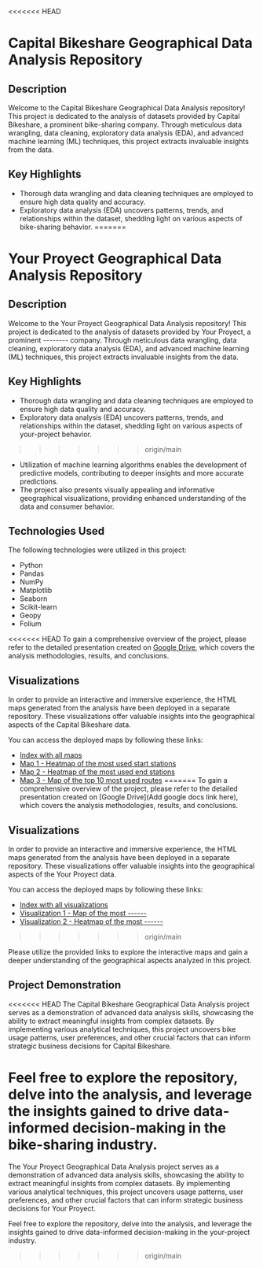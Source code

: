 <<<<<<< HEAD
# Capital Bikeshare Geographical Data Analysis Repository

## Description
Welcome to the Capital Bikeshare Geographical Data Analysis repository! This project is dedicated to the analysis of datasets provided by Capital Bikeshare, a prominent bike-sharing company. Through meticulous data wrangling, data cleaning, exploratory data analysis (EDA), and advanced machine learning (ML) techniques, this project extracts invaluable insights from the data.

## Key Highlights
- Thorough data wrangling and data cleaning techniques are employed to ensure high data quality and accuracy.
- Exploratory data analysis (EDA) uncovers patterns, trends, and relationships within the dataset, shedding light on various aspects of bike-sharing behavior.
=======
# Your Proyect Geographical Data Analysis Repository

## Description
Welcome to the Your Proyect Geographical Data Analysis repository! This project is dedicated to the analysis of datasets provided by Your Proyect, a prominent -------- company. Through meticulous data wrangling, data cleaning, exploratory data analysis (EDA), and advanced machine learning (ML) techniques, this project extracts invaluable insights from the data.

## Key Highlights
- Thorough data wrangling and data cleaning techniques are employed to ensure high data quality and accuracy.
- Exploratory data analysis (EDA) uncovers patterns, trends, and relationships within the dataset, shedding light on various aspects of your-project behavior.
>>>>>>> origin/main
- Utilization of machine learning algorithms enables the development of predictive models, contributing to deeper insights and more accurate predictions.
- The project also presents visually appealing and informative geographical visualizations, providing enhanced understanding of the data and consumer behavior.

## Technologies Used
The following technologies were utilized in this project:
- Python
- Pandas
- NumPy
- Matplotlib
- Seaborn
- Scikit-learn
- Geopy
- Folium

<<<<<<< HEAD
To gain a comprehensive overview of the project, please refer to the detailed presentation created on [Google Drive](https://docs.google.com/presentation/d/16Be6PCbYlEYCRZDVwhnmD-bKaGoXuirvMLQARd8zNAk/edit?usp=sharing), which covers the analysis methodologies, results, and conclusions.

## Visualizations
In order to provide an interactive and immersive experience, the HTML maps generated from the analysis have been deployed in a separate repository. These visualizations offer valuable insights into the geographical aspects of the Capital Bikeshare data.

You can access the deployed maps by following these links:
- [Index with all maps](https://capital-bike-sharing-maps.netlify.app)
- [Map 1 - Heatmap of the most used start stations](https://capital-bike-sharing-maps.netlify.app/heatmap-start-stations/topstart)
- [Map 2 - Heatmap of the most used end stations](https://capital-bike-sharing-maps.netlify.app/heatmap-end-stations/topend)
- [Map 3 - Map of the top 10 most used routes](https://capital-bike-sharing-maps.netlify.app/top-10-used-routes/topused)
=======
To gain a comprehensive overview of the project, please refer to the detailed presentation created on [Google Drive](Add google docs link here), which covers the analysis methodologies, results, and conclusions.

## Visualizations
In order to provide an interactive and immersive experience, the HTML maps generated from the analysis have been deployed in a separate repository. These visualizations offer valuable insights into the geographical aspects of the Your Proyect data.

You can access the deployed maps by following these links:
- [Index with all visualizations](https://your-proyect.netlify.app)
- [Visualization 1 - Map of the most ------](https://your-proyect.netlify.app/heatmap-start-stations/topstart)
- [Visualization 2 - Heatmap of the most ------](https://your-proyect.netlify.app/heatmap-end-stations/topend)
>>>>>>> origin/main


Please utilize the provided links to explore the interactive maps and gain a deeper understanding of the geographical aspects analyzed in this project.

## Project Demonstration
<<<<<<< HEAD
The Capital Bikeshare Geographical Data Analysis project serves as a demonstration of advanced data analysis skills, showcasing the ability to extract meaningful insights from complex datasets. By implementing various analytical techniques, this project uncovers bike usage patterns, user preferences, and other crucial factors that can inform strategic business decisions for Capital Bikeshare.

Feel free to explore the repository, delve into the analysis, and leverage the insights gained to drive data-informed decision-making in the bike-sharing industry.
=======
The Your Proyect Geographical Data Analysis project serves as a demonstration of advanced data analysis skills, showcasing the ability to extract meaningful insights from complex datasets. By implementing various analytical techniques, this project uncovers  usage patterns, user preferences, and other crucial factors that can inform strategic business decisions for Your Proyect.

Feel free to explore the repository, delve into the analysis, and leverage the insights gained to drive data-informed decision-making in the your-project industry.
>>>>>>> origin/main
